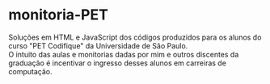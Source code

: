 # monitoria-PET
Soluções em HTML e JavaScript dos códigos produzidos para os alunos do curso "PET Codifique" da Universidade de São Paulo.<br>
O intuito das aulas e monitorias dadas por mim e outros discentes da graduação é incentivar o ingresso desses alunos em carreiras de computação.
